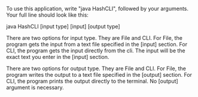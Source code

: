 To use this application, write "java HashCLI", followed by your arguments. Your full line should look like this:

java HashCLI [input type] [input] [output type] <output>

There are two options for input type. They are File and CLI.
For File, the program gets the input from a text file specified in the [input] section.
For CLI, the program gets the input directly from the cli. The input will be the exact text you enter in the [input] section.

There are two options for output type. They are File and CLI.
For File, the program writes the output to a text file specified in the [output] section.
For CLI, the program prints the output directly to the terminal. No [output] argument is necessary.
